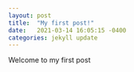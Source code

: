 ```yaml
---
layout: post
title:  "My first post!"
date:   2021-03-14 16:05:15 -0400
categories: jekyll update
---
```


Welcome to my first post
